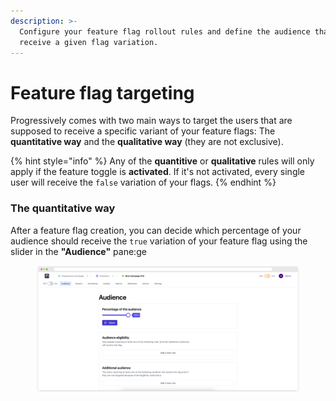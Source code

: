 ```yaml
---
description: >-
  Configure your feature flag rollout rules and define the audience that should
  receive a given flag variation.
---
```


# Feature flag targeting

Progressively comes with two main ways to target the users that are supposed to receive a specific variant of your feature flags: The **quantitative way** and the **qualitative way** (they are not exclusive).

{% hint style="info" %}
Any of the **quantitive** or **qualitative** rules will only apply if the feature toggle is **activated**. If it's not activated, every single user will receive the `false` variation of your flags.
{% endhint %}

### The quantitative way

After a feature flag creation, you can decide which percentage of your audience should receive the `true` variation of your feature flag using the slider in the **"Audience"** pane:ge

<figure><img src="../.gitbook/assets/screely-1675176883577.png" alt="Progressively dashboard with 100% of rollout"><figcaption></figcaption></figure>
